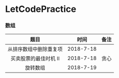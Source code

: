 # LetCodePractice
### 数组
|题目|时间|备注| 
|:---:|:----:|:----:|
|从排序数组中删除重复项|2018-7-18||
|买卖股票的最佳时机 II|2018-7-18|贪心| |
|旋转数组|2018-7-19||
